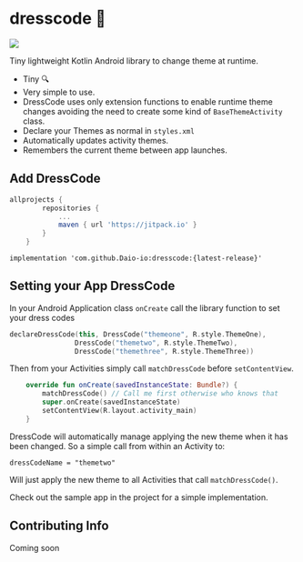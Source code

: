# dresscode 👔 
[![](https://jitpack.io/v/Daio-io/dresscode.svg)](https://jitpack.io/#Daio-io/dresscode)

Tiny lightweight Kotlin Android library to change theme at runtime. 

- Tiny 🔍
- Very simple to use. 
- DressCode uses only extension functions to enable runtime theme changes avoiding the need to create some kind of `BaseThemeActivity` class.
- Declare your Themes as normal in `styles.xml`
- Automatically updates activity themes.
- Remembers the current theme between app launches.

## Add DressCode

```groovy
allprojects {
		repositories {
			...
			maven { url 'https://jitpack.io' }
		}
	}
```

`implementation 'com.github.Daio-io:dresscode:{latest-release}'`

## Setting your App DressCode

In your Android Application class `onCreate` call the library function to set your dress codes 

```kotlin
declareDressCode(this, DressCode("themeone", R.style.ThemeOne),
                DressCode("themetwo", R.style.ThemeTwo),
                DressCode("themethree", R.style.ThemeThree))
```

Then from your Activities simply call `matchDressCode` before `setContentView`.

```kotlin
    override fun onCreate(savedInstanceState: Bundle?) {
        matchDressCode() // Call me first otherwise who knows that 
        super.onCreate(savedInstanceState)
        setContentView(R.layout.activity_main)
    }
```
DressCode will automatically manage applying the new theme when it has been changed. So a simple call from within an Activity to:

`dressCodeName = "themetwo"`

Will just apply the new theme to all Activities that call `matchDressCode()`.

Check out the sample app in the project for a simple implementation.

## Contributing Info 
Coming soon


